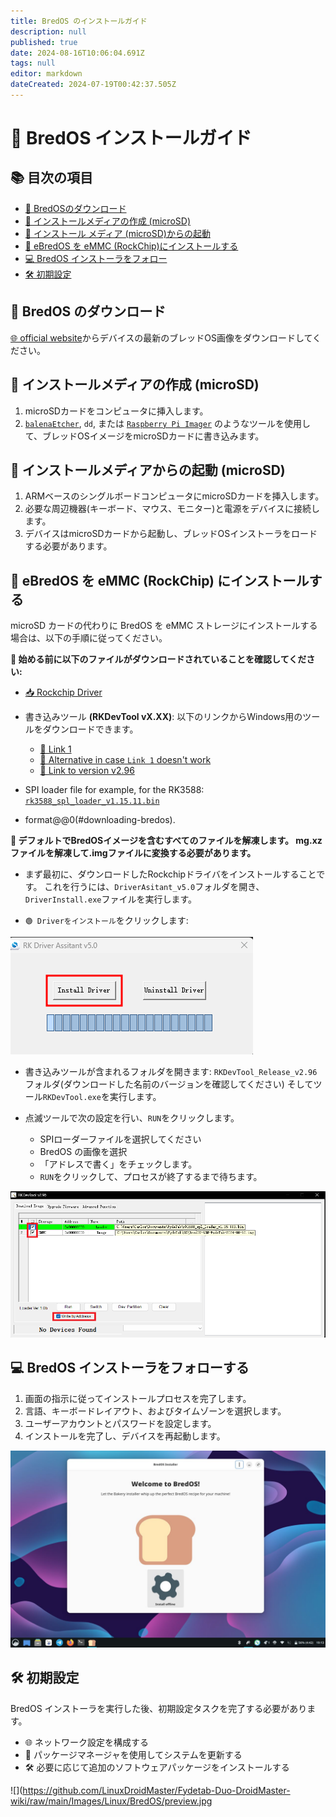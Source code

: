 ```yaml
---
title: BredOS のインストールガイド
description: null
published: true
date: 2024-08-16T10:06:04.691Z
tags: null
editor: markdown
dateCreated: 2024-07-19T00:42:37.505Z
---
```


# 🍞 BredOS インストールガイド

## 📚 目次の項目

- [🔽 BredOSのダウンロード](#downloading-bredos)
- [💽 インストールメディアの作成 (microSD)](#creating-the-installation-media-microsd)
- [🚀 インストール メディア (microSD)からの起動](#booting-from-the-installation-media-microsd)
- [💾 eBredOS を eMMC (RockChip)にインストールする](#installing-bredos-to-emmc-rockchip)
- [💻 BredOS インストーラをフォロー](#follow-bredos-installer)
- [🛠️ 初期設定](#initial-configuration)

## 🔽 BredOS のダウンロード

[🌐 official website](https://bredos.org/download.html)からデバイスの最新のブレッドOS画像をダウンロードしてください。

## 💽 インストールメディアの作成 (microSD)

1. microSDカードをコンピュータに挿入します。
2. [`balenaEtcher`](https://etcher.balena.io/), `dd`, または [`Raspberry Pi Imager`](https://www.raspberrypi.com/software/) のようなツールを使用して、ブレッドOSイメージをmicroSDカードに書き込みます。

## 🚀 インストールメディアからの起動 (microSD)

1. ARMベースのシングルボードコンピュータにmicroSDカードを挿入します。
2. 必要な周辺機器(キーボード、マウス、モニター)と電源をデバイスに接続します。
3. デバイスはmicroSDカードから起動し、ブレッドOSインストーラをロードする必要があります。

## 💾 eBredOS を eMMC (RockChip) にインストールする

microSD カードの代わりに BredOS を eMMC ストレージにインストールする場合は、以下の手順に従ってください。

**📝 始める前に以下のファイルがダウンロードされていることを確認してください:**

- [📥 Rockchip Driver](https://dl.radxa.com/tools/windows/DriverAsitant_v5.0.zip)

- 書き込みツール **(RKDevTool vX.XX)**: 以下のリンクからWindows用のツールをダウンロードできます。
  - [🔗 Link 1](https://docs.radxa.com/en/compute-module/cm5/radxa-os/low-level-dev/rkdevtool)
  - [🔗 Alternative in case `Link 1` doesn't work](https://dl.radxa.com/tools/windows/)
  - [🔗 Link to version v2.96](https://dl.radxa.com/tools/windows/RKDevTool_Release_v2.96_zh.zip)

- SPI loader file for example, for the RK3588: [`rk3588_spl_loader_v1.15.11.bin`](https://dl.radxa.com/rock5/sw/images/loader/rk3588_spl_loader_v1.15.11.bin)

- format@@0(#downloading-bredos).

**📂 デフォルトでBredOSイメージを含むすべてのファイルを解凍します。 mg.xzファイルを解凍して.imgファイルに変換する必要があります。**

- まず最初に、ダウンロードしたRockchipドライバをインストールすることです。 これを行うには、`DriverAsitant_v5.0`フォルダを開き、`DriverInstall.exe`ファイルを実行します。

- `🟢 Driverをインストール`をクリックします:

![](https://github.com/LinuxDroidMaster/Fydetab-Duo-DroidMaster-wiki/raw/main/Images/Android/AOSP/install_drivers.png)

- 書き込みツールが含まれるフォルダを開きます: `RKDevTool_Release_v2.96` フォルダ(ダウンロードした名前のバージョンを確認してください) そしてツール`RKDevTool.exe`を実行します。

- 点滅ツールで次の設定を行い、`RUN`をクリックします。
  - SPIローダーファイルを選択してください
  - BredOS の画像を選択
  - 「アドレスで書く」をチェックします。
  - `RUN`をクリックして、プロセスが終了するまで待ちます。

![](https://github.com/LinuxDroidMaster/Fydetab-Duo-DroidMaster-wiki/raw/main/Images/Linux/BredOS/flashing_tool_config.png)

## 💻 BredOS インストーラをフォローする

1. 画面の指示に従ってインストールプロセスを完了します。
2. 言語、キーボードレイアウト、およびタイムゾーンを選択します。
3. ユーザーアカウントとパスワードを設定します。
4. インストールを完了し、デバイスを再起動します。

![](https://github.com/LinuxDroidMaster/Fydetab-Duo-DroidMaster-wiki/raw/main/Images/Linux/BredOS/breDOS_installer.jpg)

## 🛠️ 初期設定

BredOS インストーラを実行した後、初期設定タスクを完了する必要があります。

- 🌐 ネットワーク設定を構成する
- 🔄 パッケージマネージャを使用してシステムを更新する
- 🛠️ 必要に応じて追加のソフトウェアパッケージをインストールする

![](https://github.com/LinuxDroidMaster/Fydetab-Duo-DroidMaster-wiki/raw/main/Images/Linux/BredOS/preview.jpg
